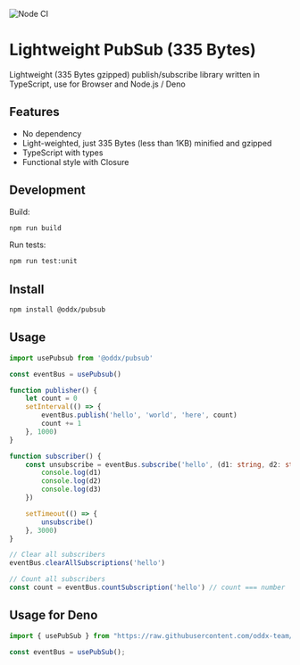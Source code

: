![Node CI](https://github.com/oddx-team/pubsub/workflows/Node%20CI/badge.svg)

# Lightweight PubSub (335 Bytes)

Lightweight (335 Bytes gzipped) publish/subscribe library written in TypeScript, use for Browser and Node.js / Deno

## Features

- No dependency
- Light-weighted, just 335 Bytes (less than 1KB) minified and gzipped
- TypeScript with types
- Functional style with Closure

## Development

Build:
```bash
npm run build
```

Run tests:
```bash
npm run test:unit
```

## Install

```bash
npm install @oddx/pubsub
```

## Usage

```typescript
import usePubsub from '@oddx/pubsub'

const eventBus = usePubsub()

function publisher() {
    let count = 0
    setInterval(() => {
        eventBus.publish('hello', 'world', 'here', count)
        count += 1
    }, 1000)
}

function subscriber() {
    const unsubscribe = eventBus.subscribe('hello', (d1: string, d2: string, d3: number) => {
        console.log(d1)
        console.log(d2)
        console.log(d3)
    })

    setTimeout(() => {
        unsubscribe()
    }, 3000)
}

// Clear all subscribers
eventBus.clearAllSubscriptions('hello')

// Count all subscribers
const count = eventBus.countSubscription('hello') // count === number
```

## Usage for Deno

```typescript
import { usePubSub } from "https://raw.githubusercontent.com/oddx-team/pubsub/master/src/index.ts";

const eventBus = usePubSub();
```
